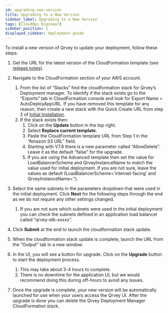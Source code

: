 ```yaml
---
id: upgrading-new-version
title: Upgrading to a New Version
sidebar_label: Upgrading to a New Version
tags: [CloudOps Engineer]
sidebar_position: 1
displayed_sidebar: deployment-guide
---
```


<div>

To install a new version of Qrvey to update your deployment, follow these steps:

1. Get the URL for the latest version of the CloudFormation template (see <a href="/docs/release-notes/v8/release-last" target="_blank">release notes</a>).
2. Navigate to the CloudFormation section of your AWS account.
    1. From the list of “Stacks” find the cloudformation stack for Qrvey’s Deployment manager. To identify if the stack exists go to the “Exports” tab in CloudFormation console and look for Export Name = AutoDeployAppURL. If you have removed this template for any reason, then create a new stack with the Quick Create URL from step 2 of [Initial Installation](../deployment/04-Installing%20the%20Qrvey%20platform/initial-installation.md).
    2. If the stack exists then:
        1. Click on the **Update** button in the top right.
        2. Select **Replace current template**.
        3. Paste the CloudFormation template URL from Step 1 in the “Amazon S3 URL” field.
        4. Starting with V7.8 there is a new parameter called “AllowDelete”. Leave it as the default “false” for the upgrade.
        5. If you are using the Advanced template then set the value for LoadBalancerScheme and QrveyInstanceName to match the value used for initial deployment. If you are not sure, leave the values as default (LoadBalancerScheme=’internet-facing’ and QrveyInstanceName=’’).

3. Select the same subnets in the parameters dropdown that were used in the initial deployment. Click **Next** for the following steps through the end as we do not require any other settings changed.
    1. If you are not sure which subnets were used in the initial deployment you can check the subnets defined in an application load balancer called “qrvey-elb-xxxxx”.

4. Click **Submit** at the end to launch the cloudformation stack update.

5. When the cloudformation stack update is complete, launch the URL from the “Output” tab in a new window.

6. In the UI, you will see a button for upgrade. Click on the **Upgrade** button to start the deployment process. 
    1. This may take about 3-4 hours to complete.
    2. There is no downtime for the application UI, but we would recommend doing this during off-hours to avoid any issues.

7. Once the upgrade is complete, your new version will be automatically launched for use when your users access the Qrvey UI. After the upgrade is done you can delete the Qrvey Deployment Manager CloudFormation stack.

</div>